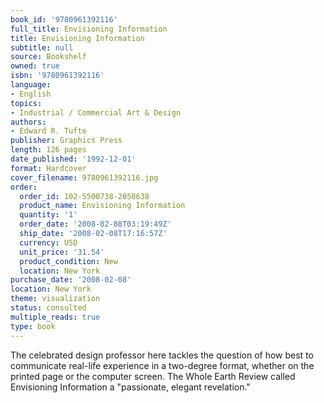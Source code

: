 ```yaml
---
book_id: '9780961392116'
full_title: Envisioning Information
title: Envisioning Information
subtitle: null
source: Bookshelf
owned: true
isbn: '9780961392116'
language:
- English
topics:
- Industrial / Commercial Art & Design
authors:
- Edward R. Tufte
publisher: Graphics Press
length: 126 pages
date_published: '1992-12-01'
format: Hardcover
cover_filename: 9780961392116.jpg
order:
  order_id: 102-5500738-2050638
  product_name: Envisioning Information
  quantity: '1'
  order_date: '2008-02-08T03:19:49Z'
  ship_date: '2008-02-08T17:16:57Z'
  currency: USD
  unit_price: '31.54'
  product_condition: New
  location: New York
purchase_date: '2008-02-08'
location: New York
theme: visualization
status: consulted
multiple_reads: true
type: book
---
```

The celebrated design professor here tackles the question of how best to communicate real-life experience in a two-degree format, whether on the printed page or the computer screen. The Whole Earth Review called Envisioning Information a "passionate, elegant revelation."

